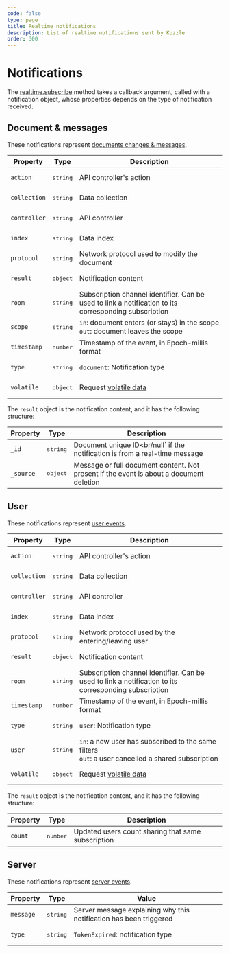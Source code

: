 ```yaml
---
code: false
type: page
title: Realtime notifications
description: List of realtime notifications sent by Kuzzle
order: 300
---
```


# Notifications

The [realtime.subscribe](/sdk/js/7/controllers/realtime) method takes a callback argument, called with a notification object, whose properties depends on the type of notification received.

## Document & messages

These notifications represent [documents changes & messages](/core/2/api/essentials/notifications#documents-changes-messages).

| Property     | Type              | Description                                                                                           |
| ------------ | ----------------- | ----------------------------------------------------------------------------------------------------- |
| `action`     | <pre>string</pre> | API controller's action                                                                               |
| `collection` | <pre>string</pre> | Data collection                                                                                       |
| `controller` | <pre>string</pre> | API controller                                                                                        |
| `index`      | <pre>string</pre> | Data index                                                                                            |
| `protocol`   | <pre>string</pre> | Network protocol used to modify the document                                                          |
| `result`     | <pre>object</pre> | Notification content                                                                                  |
| `room`       | <pre>string</pre> | Subscription channel identifier. Can be used to link a notification to its corresponding subscription |
| `scope`      | <pre>string</pre> | `in`: document enters (or stays) in the scope<br/>`out`: document leaves the scope                      |
| `timestamp`  | <pre>number</pre> | Timestamp of the event, in Epoch-millis format                                                        |
| `type`       | <pre>string</pre> | `document`: Notification type                                                                         |
| `volatile`   | <pre>object</pre> | Request [volatile data](/core/2/api/essentials/volatile-data)                                        |

The `result` object is the notification content, and it has the following structure:

| Property  | Type              | Description                                                                             |
| --------- | ----------------- | --------------------------------------------------------------------------------------- |
| `_id`     | <pre>string</pre> | Document unique ID<br/null` if the notification is from a real-time message             |
| `_source` | <pre>object</pre> | Message or full document content. Not present if the event is about a document deletion |

## User

These notifications represent [user events](/core/2/api/essentials/notifications#user-notification).

| Property     | Type              | Description                                                                                           |
| ------------ | ----------------- | ----------------------------------------------------------------------------------------------------- |
| `action`     | <pre>string</pre> | API controller's action                                                                               |
| `collection` | <pre>string</pre> | Data collection                                                                                       |
| `controller` | <pre>string</pre> | API controller                                                                                        |
| `index`      | <pre>string</pre> | Data index                                                                                            |
| `protocol`   | <pre>string</pre> | Network protocol used by the entering/leaving user                                                    |
| `result`     | <pre>object</pre> | Notification content                                                                                  |
| `room`       | <pre>string</pre> | Subscription channel identifier. Can be used to link a notification to its corresponding subscription |
| `timestamp`  | <pre>number</pre> | Timestamp of the event, in Epoch-millis format                                                        |
| `type`       | <pre>string</pre> | `user`: Notification type                                                                             |
| `user`       | <pre>string</pre> | `in`: a new user has subscribed to the same filters<br/>`out`: a user cancelled a shared subscription   |
| `volatile`   | <pre>object</pre> | Request [volatile data](/core/2/api/essentials/volatile-data)                                        |

The `result` object is the notification content, and it has the following structure:

| Property | Type              | Description                                        |
| -------- | ----------------- | -------------------------------------------------- |
| `count`  | <pre>number</pre> | Updated users count sharing that same subscription |

## Server

These notifications represent [server events](/core/2/api/essentials/notifications#server-notification).

| Property  | Type              | Value                                                              |
| --------- | ----------------- | ------------------------------------------------------------------ |
| `message` | <pre>string</pre> | Server message explaining why this notification has been triggered |
| `type`    | <pre>string</pre> | `TokenExpired`: notification type                                  |
